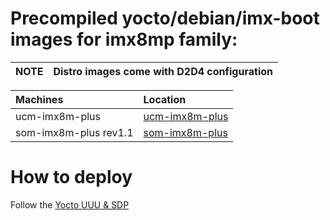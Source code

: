 # Precompiled yocto/debian/imx-boot images for imx8mp family:

|NOTE|Distro images come with D2D4 configuration
| :--- | :--- |


|Machines|Location
| :--- | :--- |
|ucm-imx8m-plus|[ucm-imx8m-plus](http://192.168.11.175/devel/yocto/kirkstone/build-imx8m-plus/tmp/deploy/images/ucm-imx8m-plus/yebian/images/)|
|som-imx8m-plus rev1.1|[som-imx8m-plus](http://192.168.11.175/devel/yocto/kirkstone/build-imx8m-plus/tmp/deploy/images/om-imx8m-plus/yebian/images/)|

# How to deploy
Follow the [Yocto UUU & SDP](https://github.com/compulab-yokneam/Documentation/blob/master/etc/internal/yocto.md#sdp-boot)

